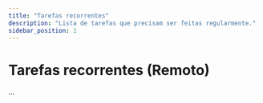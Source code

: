 ```yaml
---
title: "Tarefas recorrentes"
description: "Lista de tarefas que precisam ser feitas regularmente."
sidebar_position: 1
---
```


# Tarefas recorrentes (Remoto)

...
